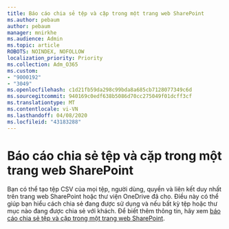 ```yaml
---
title: Báo cáo chia sẻ tệp và cặp trong một trang web SharePoint
ms.author: pebaum
author: pebaum
manager: mnirkhe
ms.audience: Admin
ms.topic: article
ROBOTS: NOINDEX, NOFOLLOW
localization_priority: Priority
ms.collection: Adm_O365
ms.custom:
- "9000192"
- "3049"
ms.openlocfilehash: c1d21fb59da298c99bda8a685cb7128077349c6d
ms.sourcegitcommit: 940169c0edf638b5086d70cc275049f01dcff3cf
ms.translationtype: MT
ms.contentlocale: vi-VN
ms.lasthandoff: 04/08/2020
ms.locfileid: "43183288"
---
```

# <a name="report-on-file-and-folder-sharing-in-a-sharepoint-site"></a>Báo cáo chia sẻ tệp và cặp trong một trang web SharePoint

Bạn có thể tạo tệp CSV của mọi tệp, người dùng, quyền và liên kết duy nhất trên trang web SharePoint hoặc thư viện OneDrive đã cho. Điều này có thể giúp bạn hiểu cách chia sẻ đang được sử dụng và nếu bất kỳ tệp hoặc thư mục nào đang được chia sẻ với khách. Để biết thêm thông tin, hãy xem [báo cáo chia sẻ tệp và cặp trong một trang web SharePoint](https://docs.microsoft.com/sharepoint/sharing-reports).
